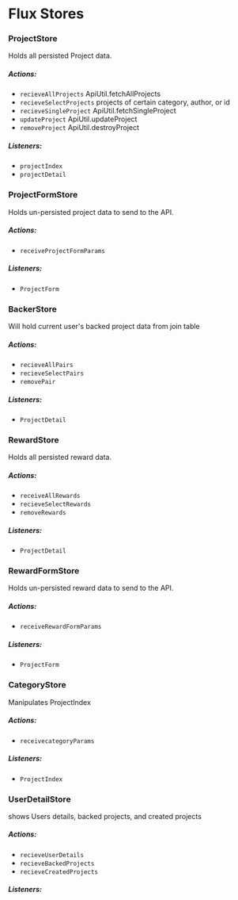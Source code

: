 # Flux Stores

### ProjectStore

Holds all persisted Project data.

##### Actions:
- `recieveAllProjects`
  ApiUtil.fetchAllProjects
- `recieveSelectProjects`
  projects of certain category, author, or id
- `recieveSingleProject`
  ApiUtil.fetchSingleProject
- `updateProject`
  ApiUtil.updateProject
- `removeProject`
  ApiUtil.destroyProject

##### Listeners:
- `projectIndex`
- `projectDetail`



### ProjectFormStore

Holds un-persisted project data to send to the API.

##### Actions:
- `receiveProjectFormParams`

##### Listeners:
- `ProjectForm`



### BackerStore

Will hold current user's backed project data from join table

##### Actions:
- `recieveAllPairs`
- `recieveSelectPairs`
- `removePair`

##### Listeners:
- `ProjectDetail`



### RewardStore

Holds all persisted reward data.

##### Actions:
- `receiveAllRewards`
- `recieveSelectRewards`
- `removeRewards`

##### Listeners:
- `ProjectDetail`



### RewardFormStore

Holds un-persisted reward data to send to the API.

##### Actions:
- `receiveRewardFormParams`

##### Listeners:
- `ProjectForm`



### CategoryStore

Manipulates ProjectIndex

##### Actions:
- `receivecategoryParams`

##### Listeners:
- `ProjectIndex`



### UserDetailStore

shows Users details, backed projects, and created projects

##### Actions:
- `recieveUserDetails`
- `recieveBackedProjects`
- `recieveCreatedProjects`

##### Listeners:
